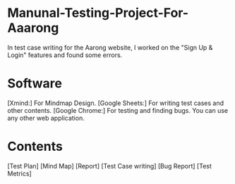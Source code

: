 # Manunal-Testing-Project-For-Aaarong
In test case writing for the Aarong website, I worked on the "Sign Up & Login" features and found some errors.
# Software
[Xmind:] For Mindmap Design.
[Google Sheets:] For writing test cases and other contents.
[Google Chrome:] For testing and finding bugs. You can use any other web application.
# Contents
[Test Plan]
[Mind Map]
[Report]
[Test Case writing]
[Bug Report]
[Test Metrics]
